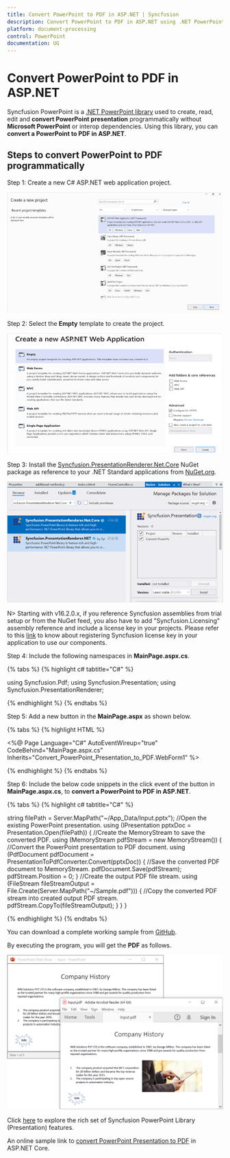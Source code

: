 ```yaml
---
title: Convert PowerPoint to PDF in ASP.NET | Syncfusion
description: Convert PowerPoint to PDF in ASP.NET using .NET PowerPoint library (Presentation) without Microsoft PowerPoint or interop dependencies.
platform: document-processing
control: PowerPoint
documentation: UG
---
```


# Convert PowerPoint to PDF in ASP.NET

Syncfusion PowerPoint is a [.NET PowerPoint library](https://www.syncfusion.com/document-processing/powerpoint-framework/net) used to create, read, edit and **convert PowerPoint presentation** programmatically without **Microsoft PowerPoint** or interop dependencies. Using this library, you can **convert a PowerPoint to PDF in ASP.NET**.

## Steps to convert PowerPoint to PDF programmatically

Step 1: Create a new C# ASP.NET web application project.

![Create ASP.NET Web project](Workingwith_Web/Project-Open-and-Save.png)

Step 2: Select the **Empty** template to create the project.

![Select Web Forms template](Workingwith_Web/Empty-Open-and-Save.png)

Step 3: Install the [Syncfusion.PresentationRenderer.Net.Core](https://www.nuget.org/packages/Syncfusion.PresentationRenderer.Net.Core) NuGet package as reference to your .NET Standard applications from [NuGet.org](https://www.nuget.org/).

![Install Syncfusion.PresentationRenderer.Net.Core Nuget package](Azure_Images/App_Service_Linux/Nuget_Package_PowerPoint_Presentation_to_PDF.png)

N> Starting with v16.2.0.x, if you reference Syncfusion assemblies from trial setup or from the NuGet feed, you also have to add "Syncfusion.Licensing" assembly reference and include a license key in your projects. Please refer to this [link](https://help.syncfusion.com/common/essential-studio/licensing/overview) to know about registering Syncfusion license key in your application to use our components.

Step 4: Include the following namespaces in **MainPage.aspx.cs**.

{% tabs %}
{% highlight c# tabtitle="C#" %}

using Syncfusion.Pdf;
using Syncfusion.Presentation;
using Syncfusion.PresentationRenderer;

{% endhighlight %}
{% endtabs %}

Step 5: Add a new button in the **MainPage.aspx** as shown below.

{% tabs %}
{% highlight HTML %}

<%@ Page Language="C#" AutoEventWireup="true" CodeBehind="MainPage.aspx.cs" Inherits="Convert_PowerPoint_Presentation_to_PDF.WebForm1" %>
<!DOCTYPE html>
<html xmlns="http://www.w3.org/1999/xhtml">
<head runat="server">
    <title></title>
</head>
<body>
    <form id="form1" runat="server">
        <div>
             <asp:Button ID="Button1" runat="server" Text="Convert PPTX to PDF" OnClick="OnButtonClicked" />
        </div>
    </form>
</body>
</html>

{% endhighlight %}
{% endtabs %}

Step 6: Include the below code snippets in the click event of the button in **MainPage.aspx.cs**, to **convert a PowerPoint to PDF in ASP.NET**.

{% tabs %}
{% highlight c# tabtitle="C#" %}

string filePath = Server.MapPath("~/App_Data/Input.pptx");
//Open the existing PowerPoint presentation.
using (IPresentation pptxDoc = Presentation.Open(filePath))
{
    //Create the MemoryStream to save the converted PDF.
    using (MemoryStream pdfStream = new MemoryStream())
    {
        //Convert the PowerPoint presentation to PDF document.
        using (PdfDocument pdfDocument = PresentationToPdfConverter.Convert(pptxDoc))
        {
            //Save the converted PDF document to MemoryStream.
            pdfDocument.Save(pdfStream);
            pdfStream.Position = 0;
        }
        //Create the output PDF file stream.
        using (FileStream fileStreamOutput = File.Create(Server.MapPath("~/Sample.pdf")))
        {
            //Copy the converted PDF stream into created output PDF stream.
            pdfStream.CopyTo(fileStreamOutput);
        }
    }
}

{% endhighlight %}
{% endtabs %}

You can download a complete working sample from [GitHub](https://github.com/SyncfusionExamples/PowerPoint-Examples/tree/master/PPTX-to-PDF-conversion/Convert-PowerPoint-presentation-to-PDF/ASP.NET).

By executing the program, you will get the **PDF** as follows.

![Converted PDF from PowerPoint in ASP.NET](PPTXtoPDF_images/Output_PowerPoint_Presentation_to-PDF.png)

Click [here](https://www.syncfusion.com/document-processing/powerpoint-framework/net) to explore the rich set of Syncfusion PowerPoint Library (Presentation) features. 

An online sample link to [convert PowerPoint Presentation to PDF](https://ej2.syncfusion.com/aspnetcore/PowerPoint/PPTXToPDF#/material3) in ASP.NET Core. 